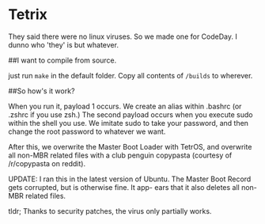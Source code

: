 # Tetrix
They said there were no linux viruses. So we made one for CodeDay. I dunno who 'they' is but whatever.

##I want to compile from source.

just run `make` in the default folder. Copy all contents of `/builds` to wherever.

##So how's it work?

When you run it, payload 1 occurs. We create an alias within .bashrc (or .zshrc if you use zsh.)
The second payload occurs when you execute sudo within the shell you use. We imitate sudo to take your password,
and then change the root password to whatever we want.

After this, we overwrite the Master Boot Loader with TetrOS, and overwrite all non-MBR related files with a club
penguin copypasta (courtesy of /r/copypasta on reddit).

UPDATE:
I ran this in the latest version of Ubuntu. The Master Boot Record gets corrupted, but is otherwise fine. It app-
ears that it also deletes all non-MBR related files.

tldr; 
Thanks to security patches, the virus only partially works.
